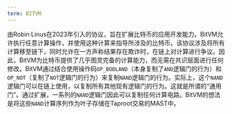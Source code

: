 ```yaml
---
term: BITVM
---
```


由Robin Linus在2023年引入的协议，旨在扩展比特币的应用开发能力。BitVM允许执行任意计算操作，并使用这种计算来指导所涉及的比特币。该协议涉及将所有计算移至链下，同时允许在一方声称结果存在欺诈时，在链上对计算进行争议。因此，BitVM为比特币提供了几乎图灵完备的计算能力，而无需在共识层面进行任何修改。BitVM通过结合使用操作码`OP_BOOLAND`（本身复制了`AND`逻辑门的行为）和`OP_NOT`（复制了`NOT`逻辑门的行为）来复制`NAND`逻辑门的行为。实际上，这个`NAND`逻辑门可以在链上使用，以复制所有其他现有逻辑门的行为。这就是所谓的“通用门”。通过扩展，一系列的`NAND`逻辑门因此可以复制任何计算电路。BitVM的想法是将这些`NAND`计算序列作为叶子存储在Taproot交易的MAST中。